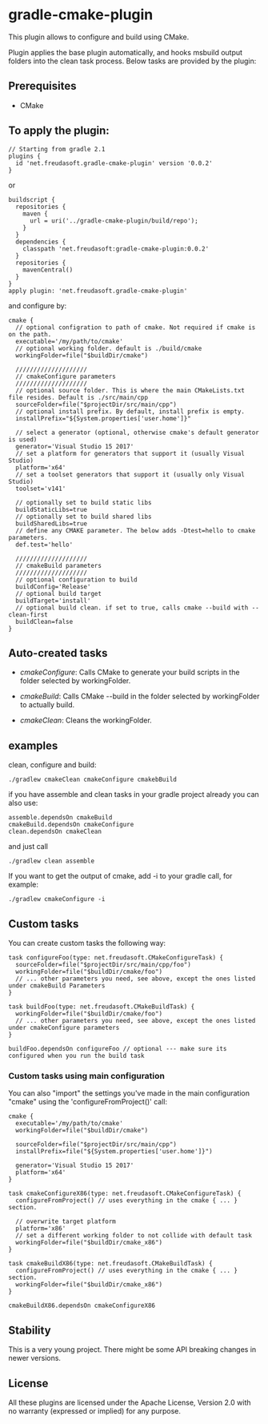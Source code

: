 # gradle-cmake-plugin
This plugin allows to configure and build using CMake. 

Plugin applies the base plugin automatically, and hooks msbuild output folders into the clean task process. Below tasks are provided by the plugin:

## Prerequisites

* CMake

## To apply the plugin:
	// Starting from gradle 2.1
	plugins {
	  id 'net.freudasoft.gradle-cmake-plugin' version '0.0.2'
	}

or

	buildscript {
	  repositories {
	    maven {
	      url = uri('../gradle-cmake-plugin/build/repo');
	    }
	  }
	  dependencies {
	    classpath 'net.freudasoft:gradle-cmake-plugin:0.0.2'
	  }
	  repositories {
	    mavenCentral()
	  }
	}
	apply plugin: 'net.freudasoft.gradle-cmake-plugin'

and configure by:

	cmake {
	  // optional configration to path of cmake. Not required if cmake is on the path.
	  executable='/my/path/to/cmake'
	  // optional working folder. default is ./build/cmake
	  workingFolder=file("$buildDir/cmake")

	  ////////////////////
	  // cmakeConfigure parameters
	  ////////////////////
	  // optional source folder. This is where the main CMakeLists.txt file resides. Default is ./src/main/cpp
	  sourceFolder=file("$projectDir/src/main/cpp")
	  // optional install prefix. By default, install prefix is empty.
	  installPrefix="${System.properties['user.home']}"

	  // select a generator (optional, otherwise cmake's default generator is used)
	  generator='Visual Studio 15 2017'
	  // set a platform for generators that support it (usually Visual Studio)
	  platform='x64'
	  // set a toolset generators that support it (usually only Visual Studio)
	  toolset='v141'
  
	  // optionally set to build static libs
	  buildStaticLibs=true
	  // optionally set to build shared libs
	  buildSharedLibs=true
	  // define any CMAKE parameter. The below adds -Dtest=hello to cmake parameters.
	  def.test='hello'

	  ////////////////////
	  // cmakeBuild parameters
	  ////////////////////
	  // optional configuration to build
	  buildConfig='Release'
	  // optional build target
	  buildTarget='install'
	  // optional build clean. if set to true, calls cmake --build with --clean-first
	  buildClean=false
	}

## Auto-created tasks

* *cmakeConfigure*: Calls CMake to generate your build scripts in the folder selected by workingFolder.

* *cmakeBuild*: Calls CMake --build in the folder selected by workingFolder to actually build.

* *cmakeClean*: Cleans the workingFolder.

## examples

clean, configure and build:
	
	./gradlew cmakeClean cmakeConfigure cmakebBuild

if you have assemble and clean tasks in your gradle project already you can also use:
	
	assemble.dependsOn cmakeBuild
	cmakeBuild.dependsOn cmakeConfigure
	clean.dependsOn cmakeClean

and just call

	./gradlew clean assemble
	
If you want to get the output of cmake, add -i to your gradle call, for example:
	
	./gradlew cmakeConfigure -i
	
## Custom tasks

You can create custom tasks the following way:

	task configureFoo(type: net.freudasoft.CMakeConfigureTask) {
	  sourceFolder=file("$projectDir/src/main/cpp/foo")
	  workingFolder=file("$buildDir/cmake/foo")
	  // ... other parameters you need, see above, except the ones listed under cmakeBuild Parameters
	}
	
	task buildFoo(type: net.freudasoft.CMakeBuildTask) {
	  workingFolder=file("$buildDir/cmake/foo")
	  // ... other parameters you need, see above, except the ones listed under cmakeConfigure parameters
	}

	buildFoo.dependsOn configureFoo // optional --- make sure its configured when you run the build task

### Custom tasks using main configuration

You can also "import" the settings you've made in the main configuration "cmake" using the 'configureFromProject()' call:

	cmake {
	  executable='/my/path/to/cmake'
	  workingFolder=file("$buildDir/cmake")

	  sourceFolder=file("$projectDir/src/main/cpp")
	  installPrefix=file("${System.properties['user.home']}")

	  generator='Visual Studio 15 2017'
	  platform='x64'
	}

	task cmakeConfigureX86(type: net.freudasoft.CMakeConfigureTask) {
	  configureFromProject() // uses everything in the cmake { ... } section.

	  // overwrite target platform
	  platform='x86'
	  // set a different working folder to not collide with default task
	  workingFolder=file("$buildDir/cmake_x86")
	}
	
	task cmakeBuildX86(type: net.freudasoft.CMakeBuildTask) {
	  configureFromProject() // uses everything in the cmake { ... } section.
	  workingFolder=file("$buildDir/cmake_x86")
	}

	cmakeBuildX86.dependsOn cmakeConfigureX86

## Stability

This is a very young project. There might be some API breaking changes in newer versions.

## License

All these plugins are licensed under the Apache License, Version 2.0 with no warranty (expressed or implied) for any purpose.
